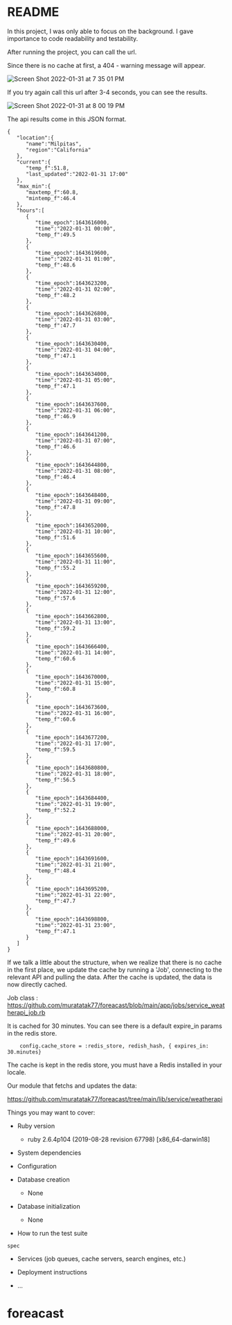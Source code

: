 # README


In this project, I was only able to focus on the background. I gave importance to code readability and testability.

After running the project, you can call the url.

Since there is no cache at first, a 404 - warning message will appear.


![Screen Shot 2022-01-31 at 7 35 01 PM](https://user-images.githubusercontent.com/4965162/151909263-67212f64-051f-4c33-b7b7-7c1be90f5a3d.png)



If you try again call this url after 3-4 seconds, you can see the results.

![Screen Shot 2022-01-31 at 8 00 19 PM](https://user-images.githubusercontent.com/4965162/151910977-2f8be721-2fe9-486a-abb1-61d1d59dec52.png)




The api results come in this JSON format.

```
{
   "location":{
      "name":"Milpitas",
      "region":"California"
   },
   "current":{
      "temp_f":51.8,
      "last_updated":"2022-01-31 17:00"
   },
   "max_min":{
      "maxtemp_f":60.8,
      "mintemp_f":46.4
   },
   "hours":[
      {
         "time_epoch":1643616000,
         "time":"2022-01-31 00:00",
         "temp_f":49.5
      },
      {
         "time_epoch":1643619600,
         "time":"2022-01-31 01:00",
         "temp_f":48.6
      },
      {
         "time_epoch":1643623200,
         "time":"2022-01-31 02:00",
         "temp_f":48.2
      },
      {
         "time_epoch":1643626800,
         "time":"2022-01-31 03:00",
         "temp_f":47.7
      },
      {
         "time_epoch":1643630400,
         "time":"2022-01-31 04:00",
         "temp_f":47.1
      },
      {
         "time_epoch":1643634000,
         "time":"2022-01-31 05:00",
         "temp_f":47.1
      },
      {
         "time_epoch":1643637600,
         "time":"2022-01-31 06:00",
         "temp_f":46.9
      },
      {
         "time_epoch":1643641200,
         "time":"2022-01-31 07:00",
         "temp_f":46.6
      },
      {
         "time_epoch":1643644800,
         "time":"2022-01-31 08:00",
         "temp_f":46.4
      },
      {
         "time_epoch":1643648400,
         "time":"2022-01-31 09:00",
         "temp_f":47.8
      },
      {
         "time_epoch":1643652000,
         "time":"2022-01-31 10:00",
         "temp_f":51.6
      },
      {
         "time_epoch":1643655600,
         "time":"2022-01-31 11:00",
         "temp_f":55.2
      },
      {
         "time_epoch":1643659200,
         "time":"2022-01-31 12:00",
         "temp_f":57.6
      },
      {
         "time_epoch":1643662800,
         "time":"2022-01-31 13:00",
         "temp_f":59.2
      },
      {
         "time_epoch":1643666400,
         "time":"2022-01-31 14:00",
         "temp_f":60.6
      },
      {
         "time_epoch":1643670000,
         "time":"2022-01-31 15:00",
         "temp_f":60.8
      },
      {
         "time_epoch":1643673600,
         "time":"2022-01-31 16:00",
         "temp_f":60.6
      },
      {
         "time_epoch":1643677200,
         "time":"2022-01-31 17:00",
         "temp_f":59.5
      },
      {
         "time_epoch":1643680800,
         "time":"2022-01-31 18:00",
         "temp_f":56.5
      },
      {
         "time_epoch":1643684400,
         "time":"2022-01-31 19:00",
         "temp_f":52.2
      },
      {
         "time_epoch":1643688000,
         "time":"2022-01-31 20:00",
         "temp_f":49.6
      },
      {
         "time_epoch":1643691600,
         "time":"2022-01-31 21:00",
         "temp_f":48.4
      },
      {
         "time_epoch":1643695200,
         "time":"2022-01-31 22:00",
         "temp_f":47.7
      },
      {
         "time_epoch":1643698800,
         "time":"2022-01-31 23:00",
         "temp_f":47.1
      }
   ]
}
```

If we talk a little about the structure, when we realize that there is no cache in the first place, we update the cache by running a 'Job', connecting to the relevant API and pulling the data. After the cache is updated, the data is now directly cached.

Job class :  https://github.com/muratatak77/foreacast/blob/main/app/jobs/service_weatherapi_job.rb

It is cached for 30 minutes. You can see there is a default expire_in params in the redis store. 

```
    config.cache_store = :redis_store, redish_hash, { expires_in: 30.minutes}
```

The cache is kept in the redis store, you must have a Redis installed in your locale.


Our module that fetchs and updates the data:

https://github.com/muratatak77/foreacast/tree/main/lib/service/weatherapi



Things you may want to cover:

* Ruby version
  - ruby 2.6.4p104 (2019-08-28 revision 67798) [x86_64-darwin18]

* System dependencies

* Configuration

* Database creation
  - None

* Database initialization
  - None

* How to run the test suite
```  
spec 
```
* Services (job queues, cache servers, search engines, etc.)

* Deployment instructions

* ...
# foreacast
